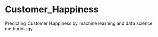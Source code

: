 # Customer_Happiness
Predicting Customer Happiness by machine learning and data science methodology
